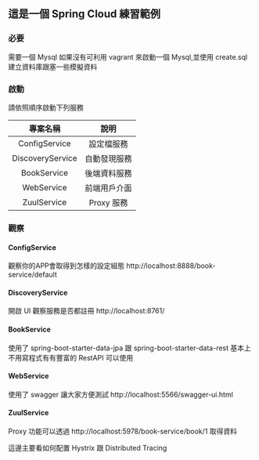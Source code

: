 ## 這是一個 Spring Cloud 練習範例

### 必要

需要一個 Mysql 如果沒有可利用 vagrant 來啟動一個 Mysql,並使用 create.sql 建立資料庫跟塞一些模擬資料

### 啟動

請依照順序啟動下列服務

| 專案名稱 | 說明 |
| :-----------: | :-----------: |
| ConfigService |  設定檔服務 |
| DiscoveryService |  自動發現服務 |
| BookService |  後端資料服務 |
| WebService |  前端用戶介面 |
| ZuulService |  Proxy 服務 |

### 觀察

#### ConfigService
觀察你的APP會取得到怎樣的設定組態
http://localhost:8888/book-service/default

#### DiscoveryService
開啟 UI 觀察服務是否都註冊
http://localhost:8761/

#### BookService
使用了 spring-boot-starter-data-jpa 跟 spring-boot-starter-data-rest 基本上不用寫程式有有豐富的 RestAPI 可以使用

#### WebService
使用了 swagger 讓大家方便測試
http://localhost:5566/swagger-ui.html

#### ZuulService
Proxy 功能可以透過 http://localhost:5978/book-service/book/1 取得資料





這邊主要看如何配置 Hystrix 跟 Distributed Tracing
